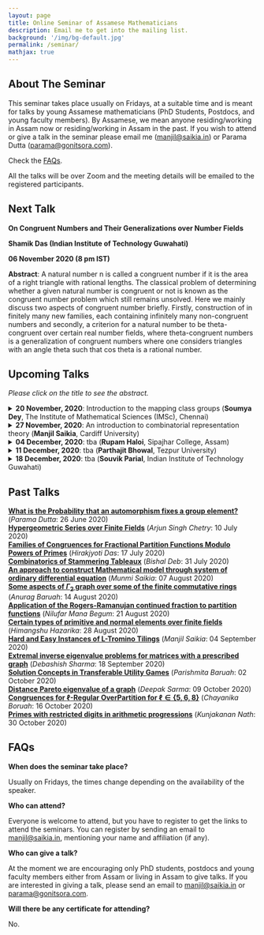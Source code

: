 ```yaml
---
layout: page
title: Online Seminar of Assamese Mathematicians
description: Email me to get into the mailing list.
background: '/img/bg-default.jpg'
permalink: /seminar/
mathjax: true
---
```


## About The Seminar

This seminar takes place usually on Fridays, at a suitable time and is meant for talks by young Assamese mathematicians (PhD Students, Postdocs, and young faculty members). By Assamese, we mean anyone residing/working in Assam now or residing/working in Assam in the past. If you wish to attend or give a talk in the seminar please email me (manjil@saikia.in) or Parama Dutta (parama@gonitsora.com).

Check the [FAQs](#faqs).

All the talks will be over Zoom and the meeting details will be emailed to the registered participants.

## Next Talk

**On Congruent Numbers and Their Generalizations over Number Fields**

**Shamik Das (Indian Institute of Technology Guwahati)**

**06 November 2020 (8 pm IST)**

**Abstract**: A natural number n is called a congruent number if it is the area of a right triangle with rational lengths. The classical problem of determining whether a given natural number is congruent or not is known as the congruent number problem which still remains unsolved. Here we mainly discuss two aspects of congruent number briefly. Firstly, construction of in finitely many new families, each containing infinitely many non-congruent numbers and secondly,  a criterion for a natural number to be theta-congruent over certain real number fields, where theta-congruent numbers is a generalization of congruent numbers where one considers triangles with an angle theta such that cos theta is a rational number.


## Upcoming Talks

*Please click on the title to see the abstract.*

<details>
  <summary><b>20 November, 2020</b>: Introduction to the mapping class groups (<b>Soumya Dey</b>, The Institute of Mathematical Sciences (IMSc), Chennai)</summary>

We shall discuss basic notions and fundamental results in the theory of mapping class groups of surfaces. Prerequisite for the talk would be undergraduate courses on topology and group theory.
</details> 

<details>
  <summary><b>27 November, 2020</b>: An introduction to combinatorial representation theory (<b>Manjil Saikia</b>, Cardiff University)</summary>

We will give a leisurely introduction to combinatorial representation theory, focusing mainly on the symmetric group. The talk will be self-contained and only basic knowledge of abstract and linear algebra will be assumed.
</details> 

<details>
  <summary><b>04 December, 2020</b>: tba (<b>Rupam Haloi</b>, Sipajhar College, Assam)</summary>

tba
</details> 

<details>
  <summary><b>11 December, 2020</b>: tba (<b>Parthajit Bhowal</b>, Tezpur University)</summary>

tba
</details> 

<details>
  <summary><b>18 December, 2020</b>: tba (<b>Souvik Parial</b>, Indian Institute of Technology Guwahati)</summary>

tba
</details> 
  
    
      
      


## Past Talks
  
**[What is the Probability that an automorphism fixes a group element?](/seminar/Parama_Dutta.pdf)** (*Parama Dutta*: 26 June 2020)  
**[Hypergeometric Series over Finite Fields](/seminar/Arjun_Singh_Chetry.pdf)** (*Arjun Singh Chetry*: 10 July 2020)  
**[Families of Congruences for Fractional Partition Functions Modulo Powers of Primes](/seminar/Hirakjyoti_Das.pdf)** (*Hirakjyoti Das*: 17 July 2020)  
**[Combinatorics of Stammering Tableaux](/seminar/Bishal_Deb.pdf)** (*Bishal Deb*: 31 July 2020)  
**[An approach to construct Mathematical model through system of ordinary differential equation](/seminar/Munmi_Saikia.pdf)** (*Munmi Saikia*: 07 August 2020)  
**[Some aspects of $\Gamma_2$ graph over some of the finite commutative rings](/seminar/Anurag_Baruah.pdf)** (*Anurag Baruah*: 14 August 2020)  
**[Application of the Rogers-Ramanujan continued fraction to partition functions](/seminar/Nilufar_Mana_Begum.pdf)** (*Nilufar Mana Begum*: 21 August 2020)  
**[Certain types of primitive and normal elements over finite fields](/seminar/Himangshu_Hazarika.pdf)** (*Himangshu Hazarika*: 28 August 2020)  
**[Hard and Easy Instances of L-Tromino Tilings](/seminar/Manjil_Saikia.pdf)** (*Manjil Saikia*: 04 September 2020)  
**[Extremal inverse eigenvalue problems for matrices with a prescribed graph](/seminar/Debashish_Sharma.pdf)** (*Debashish Sharma*: 18 September 2020)  
**[Solution Concepts in Transferable Utility Games](/seminar/Parishmita_Boruah.pdf)** (*Parishmita Baruah*: 02 October 2020)  
**[Distance Pareto eigenvalue of a graph](/seminar/Deepak_Sarma.pdf)** (*Deepak Sarma*: 09 October 2020)  
**[Congruences for $\ell$-Regular OverPartition for $\ell\in \{5, 6, 8\}$](/seminar/Chayanika_Boruah.pdf)** (*Chayanika Boruah*: 16 October 2020)  
**[Primes with restricted digits in arithmetic progressions](/seminar/Kunjakanan_Nath.pdf)** (*Kunjakanan Nath*: 30 October 2020)  
      
      



## <a name="faqs"></a>FAQs

**When does the seminar take place?**  

Usually on Fridays, the times change depending on the availability of the speaker.

**Who can attend?**  

Everyone is welcome to attend, but you have to register to get the links to attend the seminars. You can register by sending an email to manjil@saikia.in, mentioning your name and affiliation (if any).

**Who can give a talk?**  

At the moment we are encouraging only PhD students, postdocs and young faculty members either from Assam or living in Assam to give talks. If you are interested in giving a talk, please send an email to manjil@saikia.in or parama@gonitsora.com.

**Will there be any certificate for attending?**  

No.
